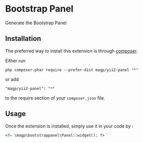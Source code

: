 Bootstrap Panel
===============
Generate the Bootstrap Panel

Installation
------------

The preferred way to install this extension is through [composer](http://getcomposer.org/download/).

Either run

```
php composer.phar require --prefer-dist magp/yii2-panel "*"
```

or add

```
"magp/yii2-panel": "*"
```

to the require section of your `composer.json` file.


Usage
-----

Once the extension is installed, simply use it in your code by  :

```php
<?= \magp\bootstrappanel\Panel::widget(); ?>```